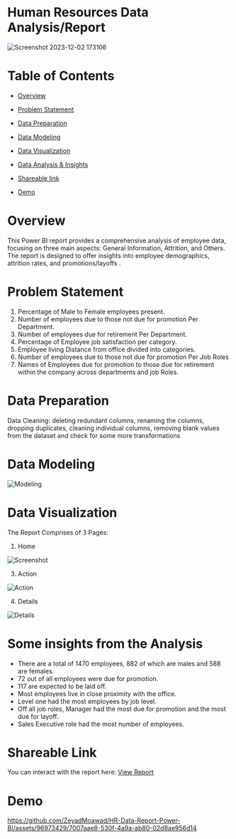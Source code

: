 # Human Resources Data Analysis/Report
![Screenshot 2023-12-02 173106](https://github.com/ZeyadMoawad/HR-Data-Report-Power-BI/assets/96973429/e52c8da9-b545-4be6-85e8-2e1eeb2294de)

# Table of Contents
 - [Overview](https://github.com/ZeyadMoawad/HR-Data-Report-Power-BI/blob/main/README.md#overview)
 
 - [Problem Statement](https://github.com/ZeyadMoawad/HR-Data-Report-Power-BI/blob/main/README.md#problem-statement)
 
 - [Data Preparation](https://github.com/ZeyadMoawad/HR-Data-Report-Power-BI/tree/main#data-preparation)
   
 - [Data Modeling]()
   
 
 - [Data Visualization]()
 
 - [Data Analysis & Insights](https://github.com/ZeyadMoawad/HR-Data-Report-Power-BI/blob/main/README.md#some-insights-from-the-analysis)
 
 - [Shareable link](https://github.com/ZeyadMoawad/HR-Data-Report-Power-BI/blob/main/README.md#shareable-link)
   
 - [Demo](https://github.com/ZeyadMoawad/HR-Data-Report-Power-BI/blob/main/README.md#demo)
# Overview
This Power BI report provides a comprehensive analysis of employee data, focusing on three main aspects: General Information, Attrition, and Others. The report is designed to offer insights into employee demographics, attrition rates, and promotions/layoffs .
# Problem Statement
1. Percentage of Male to Female employees present.
2. Number of employees due to those not due for promotion Per Department.
3. Number of employees due for retirement Per Department.
4. Percentage of Employee job satisfaction per category.
5. Employee living Distance from office divided into categories.
6. Number of employees due to those not due for promotion Per Job Roles
7. Names of Employees due for promotion to those due for retirement within the company across departments and job Roles.
# Data Preparation
Data Cleaning: deleting redundant columns, renaming the columns, dropping duplicates, cleaning individual columns, removing blank values from the dataset and check for some more transformations
# Data Modeling
![Modeling](https://github.com/ZeyadMoawad/HR-Data-Report-Power-BI/assets/96973429/f6758415-85c4-42d5-8c25-681a9e4b089b)

# Data Visualization
The Report Comprises of 3 Pages:
1. Home

![Screenshot](https://github.com/ZeyadMoawad/HR-Data-Report-Power-BI/assets/96973429/92a74f25-013a-4a71-b5cc-0965c0c9aade)

3. Action

![Action](https://github.com/ZeyadMoawad/HR-Data-Report-Power-BI/assets/96973429/3553924a-43bc-4895-9e4a-d39bf0b07202)

4. Details

![Details](https://github.com/ZeyadMoawad/HR-Data-Report-Power-BI/assets/96973429/74497be8-5f0f-4dc6-9db8-791e5d61d90e)



# Some insights from the Analysis
- There are a total of 1470 employees, 882 of which are males and 588 are females.
- 72 out of all employees were due for promotion.
- 117 are expected to be laid off.
- Most employees live in close proximity with the office.
- Level one had the most employees by job level.
- Off all job roles, Manager had the most due for promotion and the most due for layoff.
- Sales Executive role had the most number of employees.

# Shareable Link
You can interact with the report here:
[View Report]() 
# Demo
https://github.com/ZeyadMoawad/HR-Data-Report-Power-BI/assets/96973429/7007aae8-530f-4a9a-ab80-02d8ae956d14


